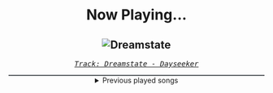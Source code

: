 <div align="center"> 
<h1>Now Playing...</h1>

![Dreamstate](https://i.scdn.co/image/ab67616d00001e02386e4e938647ef307de72919)
--
_<samp><a href="https://open.spotify.com/track/1BKShyqTh9TDWc3dFHYXkF">Track: Dreamstate - Dayseeker</a></samp>_

<div style="border: 1px #4B5054 solid"></div>
<details>
  <summary>
    Previous played songs
  </summary>
  <table>
    <thead>
      <tr>
        <th>
          Artist
        </th>
        <th>
          Song
        </th>
        <th>
          Link
        </th>
      </tr>
    </thead>
    <tbody>
      <tr><td>Dayseeker</td><td>Dreamstate</td><td><a href="https://open.spotify.com/track/1BKShyqTh9TDWc3dFHYXkF">https://open.spotify.com/track/1BKShyqTh9TDWc3dFHYXkF</a></td></tr><tr><td>Dragged Under</td><td>Hypochondria</td><td><a href="https://open.spotify.com/track/0Ta1d0OUwjTANXIu0gz8a9">https://open.spotify.com/track/0Ta1d0OUwjTANXIu0gz8a9</a></td></tr><tr><td>The Word Alive</td><td>Strange Love</td><td><a href="https://open.spotify.com/track/5dMpsv3AeFuM9zlK5ZQEUP">https://open.spotify.com/track/5dMpsv3AeFuM9zlK5ZQEUP</a></td></tr><tr><td>Elwood Stray</td><td>Negative</td><td><a href="https://open.spotify.com/track/7lMX49Ka3VzV5SohMWQL6S">https://open.spotify.com/track/7lMX49Ka3VzV5SohMWQL6S</a></td></tr><tr><td>Fit For A King</td><td>Locked (In My Head)</td><td><a href="https://open.spotify.com/track/0ONwGFXxdo1vai166F5AEz">https://open.spotify.com/track/0ONwGFXxdo1vai166F5AEz</a></td></tr><tr><td>Ice Nine Kills</td><td>Rainy Day</td><td><a href="https://open.spotify.com/track/3AkCkuC8LuRFEnvyKBQUOg">https://open.spotify.com/track/3AkCkuC8LuRFEnvyKBQUOg</a></td></tr><tr><td>Rain City Drive</td><td>Heavier</td><td><a href="https://open.spotify.com/track/6Ps8twA0kAJ1jSZzhvdBQI">https://open.spotify.com/track/6Ps8twA0kAJ1jSZzhvdBQI</a></td></tr><tr><td>Caleb Hyles</td><td>Darkness Before The Dawn</td><td><a href="https://open.spotify.com/track/2BbMEzY7aVDsks9rNBLE7n">https://open.spotify.com/track/2BbMEzY7aVDsks9rNBLE7n</a></td></tr><tr><td>The Word Alive</td><td>Misery</td><td><a href="https://open.spotify.com/track/2fVIQFxGHSJHR5RYG4SMpI">https://open.spotify.com/track/2fVIQFxGHSJHR5RYG4SMpI</a></td></tr><tr><td>Caskets</td><td>Lose Myself</td><td><a href="https://open.spotify.com/track/76WJ6DfdUNCC3lqdy5s19K">https://open.spotify.com/track/76WJ6DfdUNCC3lqdy5s19K</a></td></tr><tr><td>We Came As Romans</td><td>Cold Like War</td><td><a href="https://open.spotify.com/track/4iLRsbijzBUP9AkQVlEn6z">https://open.spotify.com/track/4iLRsbijzBUP9AkQVlEn6z</a></td></tr><tr><td>Wage War</td><td>Relapse</td><td><a href="https://open.spotify.com/track/6Qd7XC9csaFz3dogXXhrVM">https://open.spotify.com/track/6Qd7XC9csaFz3dogXXhrVM</a></td></tr><tr><td>The Word Alive</td><td>New Reality</td><td><a href="https://open.spotify.com/track/60Eor8frfId0DeigqrVSE4">https://open.spotify.com/track/60Eor8frfId0DeigqrVSE4</a></td></tr><tr><td>Resolve</td><td>Older Days</td><td><a href="https://open.spotify.com/track/3DjsiMycLUIbFsSz7hKndD">https://open.spotify.com/track/3DjsiMycLUIbFsSz7hKndD</a></td></tr><tr><td>We Came As Romans</td><td>Plagued</td><td><a href="https://open.spotify.com/track/6xC8tcFBMMjJIyfPw66lDF">https://open.spotify.com/track/6xC8tcFBMMjJIyfPw66lDF</a></td></tr><tr><td>We Came As Romans</td><td>Darkbloom</td><td><a href="https://open.spotify.com/track/5eqB8FjyujwxBGfdibWEuL">https://open.spotify.com/track/5eqB8FjyujwxBGfdibWEuL</a></td></tr><tr><td>Hollow Front</td><td>We're All Left Suffering</td><td><a href="https://open.spotify.com/track/4lbODYAUsjKluVYvq10O2X">https://open.spotify.com/track/4lbODYAUsjKluVYvq10O2X</a></td></tr><tr><td>NOVELISTS</td><td>Made by Design</td><td><a href="https://open.spotify.com/track/76yzd7vlrHw6DhCGsgETly">https://open.spotify.com/track/76yzd7vlrHw6DhCGsgETly</a></td></tr><tr><td>We Came As Romans</td><td>Golden</td><td><a href="https://open.spotify.com/track/4ptzVhD7TWh4aBkhWEzz0o">https://open.spotify.com/track/4ptzVhD7TWh4aBkhWEzz0o</a></td></tr><tr><td>Currents</td><td>How I Fall Apart</td><td><a href="https://open.spotify.com/track/1NCEL0MGmUXyM4jghQj9IG">https://open.spotify.com/track/1NCEL0MGmUXyM4jghQj9IG</a></td></tr>
    </tbody>
  </table>
</details>

</div>
